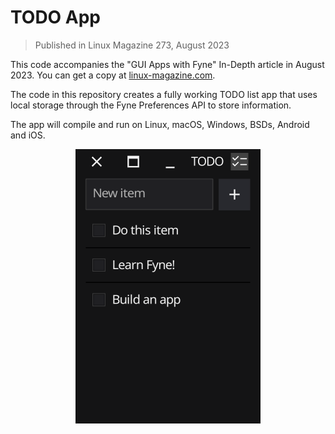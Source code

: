# TODO App

> Published in Linux Magazine 273, August 2023

This code accompanies the "GUI Apps with Fyne" In-Depth article in August 2023.
You can get a copy at [linux-magazine.com](https://www.linux-magazine.com/Issues/2023/273).

The code in this repository creates a fully working TODO list app that uses
local storage through the Fyne Preferences API to store information.

The app will compile and run on Linux, macOS, Windows, BSDs, Android and iOS.

<p align="center" style="max-width: 100%">
<img width="296" height="439" src="img/screenshot.png" />
</p>
